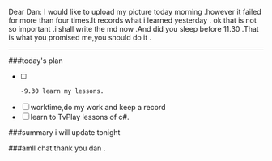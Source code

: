Dear Dan:
  I would like to upload my picture today morning .however it failed for more than four times.It records what i learned yesterday .
  ok that is not so important .i shall write the md now .And did you sleep  before 11.30 .That is what you promised me,you should do it .
  
  ---
  
###today's plan
  - [ ]     -9.30 learn my lessons.
  - [ ]    worktime,do my work and keep a record
  - [ ]    learn to TvPlay lessons of c#.
  
###summary
  i will update tonight
  
###amll chat 
  thank you dan .
